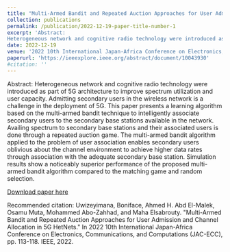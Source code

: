 ```yaml
---
title: "Multi-Armed Bandit and Repeated Auction Approaches for User Admission and Channel Allocation in 5G HetNets"
collection: publications
permalink: /publication/2022-12-19-paper-title-number-1
excerpt: 'Abstract:
Heterogeneous network and cognitive radio technology were introduced as part of 5G architecture to improve spectrum utilization and user capacity. Admitting secondary users in the wireless network is a challenge in the deployment of 5G. This paper presents a learning algorithm based on the multi-armed bandit technique to intelligently associate secondary users to the secondary base stations available in the network. Availing spectrum to secondary base stations and their associated users is done through a repeated auction game. The multi-armed bandit algorithm applied to the problem of user association enables secondary users oblivious about the channel environment to achieve higher data rates through association with the adequate secondary base station. Simulation results show a noticeably superior performance of the proposed multi-armed bandit algorithm compared to the matching game and random selection.'
date: 2022-12-19
venue: '2022 10th International Japan-Africa Conference on Electronics, Communications, and Computations (JAC-ECC)'
paperurl: 'https://ieeexplore.ieee.org/abstract/document/10043930'
#citation: ''
---
```

Abstract:
Heterogeneous network and cognitive radio technology were introduced as part of 5G architecture to improve spectrum utilization and user capacity. Admitting secondary users in the wireless network is a challenge in the deployment of 5G. This paper presents a learning algorithm based on the multi-armed bandit technique to intelligently associate secondary users to the secondary base stations available in the network. Availing spectrum to secondary base stations and their associated users is done through a repeated auction game. The multi-armed bandit algorithm applied to the problem of user association enables secondary users oblivious about the channel environment to achieve higher data rates through association with the adequate secondary base station. Simulation results show a noticeably superior performance of the proposed multi-armed bandit algorithm compared to the matching game and random selection.

[Download paper here](https://ieeexplore.ieee.org/abstract/document/10043930)

Recommended citation: Uwizeyimana, Boniface, Ahmed H. Abd El-Malek, Osamu Muta, Mohammed Abo-Zahhad, and Maha Elsabrouty. "Multi-Armed Bandit and Repeated Auction Approaches for User Admission and Channel Allocation in 5G HetNets." In 2022 10th International Japan-Africa Conference on Electronics, Communications, and Computations (JAC-ECC), pp. 113-118. IEEE, 2022.
